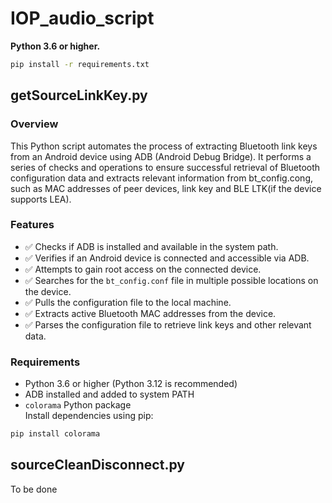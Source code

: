 # IOP_audio_script
**Python 3.6 or higher.**  
```bash
pip install -r requirements.txt
```
## getSourceLinkKey.py
### Overview
This Python script automates the process of extracting Bluetooth link keys from an Android device using ADB (Android Debug Bridge). It performs a series of checks and operations to ensure successful retrieval of Bluetooth configuration data and extracts relevant information from bt_config.cong, such as MAC addresses of peer devices, link key and BLE LTK(if the device supports LEA).
### Features
- ✅ Checks if ADB is installed and available in the system path.
- ✅ Verifies if an Android device is connected and accessible via ADB.
- ✅ Attempts to gain root access on the connected device.
- ✅ Searches for the `bt_config.conf` file in multiple possible locations on the device.
- ✅ Pulls the configuration file to the local machine.
- ✅ Extracts active Bluetooth MAC addresses from the device.
- ✅ Parses the configuration file to retrieve link keys and other relevant data.
### Requirements
- Python 3.6 or higher (Python 3.12 is recommended)
- ADB installed and added to system PATH
- `colorama` Python package  
Install dependencies using pip:  
```bash
pip install colorama
```

## sourceCleanDisconnect.py
To be done
